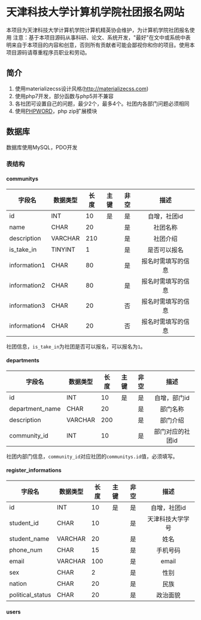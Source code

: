 # 天津科技大学计算机学院社团报名网站
本项目为天津科技大学计算机学院计算机精英协会维护，为计算机学院社团报名使用
注意：基于本项目源码从事科研、论文、系统开发，"最好"在文中或系统中表明来自于本项目的内容和创意，否则所有贡献者可能会鄙视你和你的项目。使用本项目源码请尊重程序员职业和劳动。
## 简介
1. 使用materializecss设计风格(http://materializecss.com)
2. 使用php7开发，部分函数与php5并不兼容
3. 各社团可设置自己的问题，最少2个，最多4个。社团内各部门问题必须相同
4. 使用[PHPWORD](https://github.com/PHPOffice/PHPWord)，php zip扩展模块
## 数据库
数据库使用MySQL，PDO开发
### 表结构
#### communitys
|   字段名         |  数据类型  | 长度  | 主键 | 非空 |          描述     |
|-----------------|----------|------|:----:|:---:|:----------------:|
| id              |  INT     |  10  |  是  |  是  |  自增，社团id      |
| name            |  CHAR    |  20  |      |  是  |  社团名称         |
| description     |  VARCHAR |  210 |      |  是  |  社团介绍         |
| is_take_in      |  TINYINT |  1   |      |  是  |  是否可以报名      |
| information1    |  CHAR    |  80  |      |  是  |  报名时需填写的信息 |
| information2    |  CHAR    |  80  |      |  是  |  报名时需填写的信息 |
| information3    |  CHAR    |  20  |      |  否  |  报名时需填写的信息 |
| information4    |  CHAR    |  20  |      |  否  |  报名时需填写的信息 |
社团信息，`is_take_in`为社团是否可以报名，可以报名为`1`。

#### departments
|   字段名         |  数据类型  | 长度  | 主键 | 非空 |          描述     |
|-----------------|----------|------|:----:|:---:|:----------------:|
| id              |  INT     |  10  |  是  |  是  |  自增，部门id      |
| department_name |  CHAR    |  20  |      |  是  |  部门名称         |
| description     |  VARCHAR |  200 |      |  是  |  部门介绍         |
| community_id    |  INT     |  10  |      |  是  |  部门对应的社团id  |
社团内部门信息，`community_id`对应社团的`communitys.id`值，必须填写。

#### register_informations
|   字段名         |  数据类型  | 长度  | 主键 | 非空 |          描述     |
|-----------------|----------|------|:----:|:---:|:----------------:|
| id              |  INT     | 10   |  是  |  是  |  自增，社团id      |
| student_id      |  CHAR    | 10   |      |  是  |  天津科技大学学号   |
| student_name    |  VARCHAR | 20   |      |  是  |  姓名            |
| phone_num       |  CHAR    | 15   |      |  是  |  手机号码         |
| email           |  VARCHAR | 100  |      |  是  |  email           |
| sex             |  CHAR    | 2    |      |  是  |  性别            |
| nation          |  CHAR    | 20   |      |  是  |  民族            |
| political_status|  CHAR    | 20   |      |  是  |  政治面貌         |

#### users

